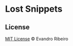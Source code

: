 # Lost Snippets

## License

[MIT License](https://ribeiroevandro.mit-license.org/) © Evandro Ribeiro
